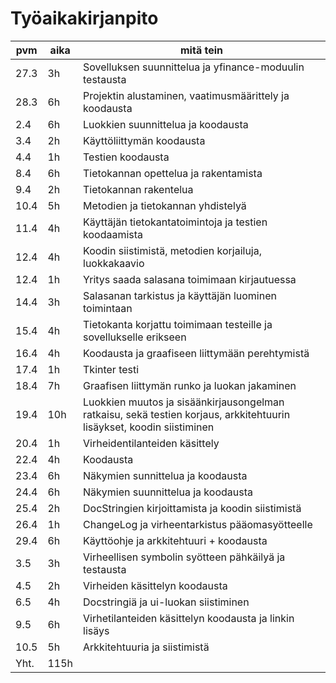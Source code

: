 # Työaikakirjanpito
|pvm| aika | mitä tein|
|---|---|---|
|27.3|  3h | Sovelluksen suunnittelua ja yfinance-moduulin testausta |
|28.3|  6h | Projektin alustaminen, vaatimusmäärittely ja koodausta |
|2.4 |  6h | Luokkien suunnittelua ja koodausta |
|3.4 |  2h | Käyttöliittymän koodausta |
|4.4 |  1h | Testien koodausta |
|8.4 |  6h | Tietokannan opettelua ja rakentamista |
|9.4 |  2h | Tietokannan rakentelua |
|10.4| 5h | Metodien ja tietokannan yhdistelyä |
|11.4| 4h | Käyttäjän tietokantatoimintoja ja testien koodaamista |
|12.4| 4h | Koodin siistimistä, metodien korjailuja, luokkakaavio |
|12.4| 1h | Yritys saada salasana toimimaan kirjautuessa|
|14.4| 3h| Salasanan tarkistus ja käyttäjän luominen toimintaan|
|15.4| 4h | Tietokanta korjattu toimimaan testeille ja sovellukselle erikseen|
|16.4| 4h | Koodausta ja graafiseen liittymään perehtymistä |
|17.4| 1h | Tkinter testi|
|18.4| 7h | Graafisen liittymän runko ja luokan jakaminen|
|19.4| 10h | Luokkien muutos ja sisäänkirjausongelman ratkaisu, sekä testien korjaus, arkkitehtuurin lisäykset, koodin siistiminen|
|20.4| 1h | Virheidentilanteiden käsittely|
|22.4| 4h | Koodausta|
|23.4| 6h | Näkymien sunnittelua ja koodausta|
|24.4| 6h | Näkymien suunnittelua ja koodausta|
|25.4| 2h | DocStringien kirjoittamista ja koodin siistimistä|
|26.4| 1h | ChangeLog ja virheentarkistus pääomasyötteelle|
|29.4| 6h| Käyttöohje ja arkkitehtuuri + koodausta|
|3.5| 3h| Virheellisen symbolin syötteen pähkäilyä ja testausta|
|4.5| 2h| Virheiden käsittelyn koodausta|
|6.5| 4h| Docstringiä ja ui-luokan siistiminen|
|9.5| 6h| Virhetilanteiden käsittelyn koodausta ja linkin lisäys|
|10.5|5h| Arkkitehtuuria ja siistimistä|
|Yht.| 115h|
